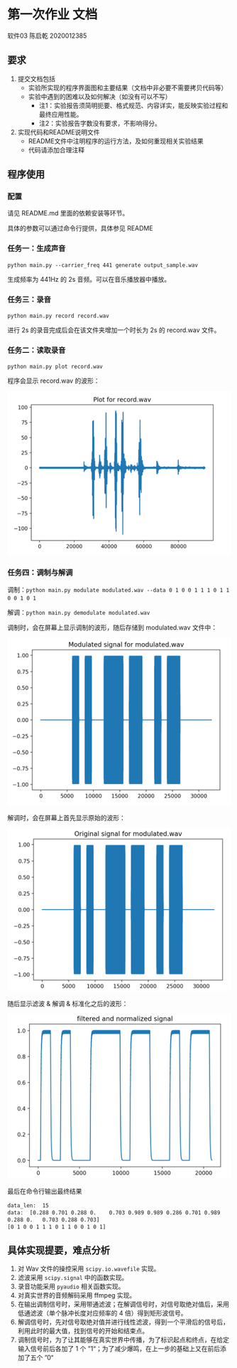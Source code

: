 # 第一次作业 文档

软件03 陈启乾 2020012385

## 要求

1. 提交文档包括
    + 实验所实现的程序界面图和主要结果（文档中非必要不需要拷贝代码等）
    + 实验中遇到的困难以及如何解决（如没有可以不写）
        + 注1：实验报告须简明扼要、格式规范、内容详实，能反映实验过程和最终应用性能。
        + 注2：实验报告字数没有要求，不影响得分。
2. 实现代码和README说明文件
    + README文件中注明程序的运行方法，及如何重现相关实验结果
    + 代码请添加合理注释


## 程序使用

### 配置

请见 README.md 里面的依赖安装等环节。

具体的参数可以通过命令行提供，具体参见 README

### 任务一：生成声音

`python main.py --carrier_freq 441 generate output_sample.wav`

生成频率为 441Hz 的 2s 音频。可以在音乐播放器中播放。

### 任务三：录音

`python main.py record record.wav`

进行 2s 的录音完成后会在该文件夹增加一个时长为 2s 的 record.wav 文件。

### 任务二：读取录音

`python main.py plot record.wav`

程序会显示 record.wav 的波形：

![Record](image.png)



### 任务四：调制与解调

调制：`python main.py modulate modulated.wav --data 0 1 0 0 1 1 1 0 1 1 0 0 1 0 1` 

解调：`python main.py demodulate modulated.wav`

调制时，会在屏幕上显示调制的波形，随后存储到 modulated.wav 文件中：

![Modulated Signal](image-1.png)

解调时，会在屏幕上首先显示原始的波形：

![Original Signal](image-2.png)

随后显示滤波 & 解调 & 标准化之后的波形：

![Filtered ](image-3.png)

最后在命令行输出最终结果

```
data_len:  15
data:  [0.288 0.701 0.288 0.    0.703 0.989 0.989 0.286 0.701 0.989 0.288 0.   0.703 0.288 0.703]
[0 1 0 0 1 1 1 0 1 1 0 0 1 0 1]
```

## 具体实现提要，难点分析

1. 对 Wav 文件的操控采用 `scipy.io.wavefile` 实现。
2. 滤波采用 `scipy.signal` 中的函数实现。
3. 录音功能采用 `pyaudio` 相关函数实现。
4. 对真实世界的音频解码采用 ffmpeg 实现。
5. 在输出调制信号时，采用带通滤波；在解调信号时，对信号取绝对值后，采用低通滤波（单个脉冲长度对应频率的 4 倍）得到矩形波信号。
6. 解调信号时，先对信号取绝对值并进行线性滤波，得到一个平滑后的信号后，利用此时的最大值，找到信号的开始和结束点。
7. 调制信号时，为了让其能够在真实世界中传播，为了标识起点和终点，在给定输入信号前后各加了 1 个 ”1“；为了减少爆鸣，在上一步的基础上又在前后添加了五个 ”0“